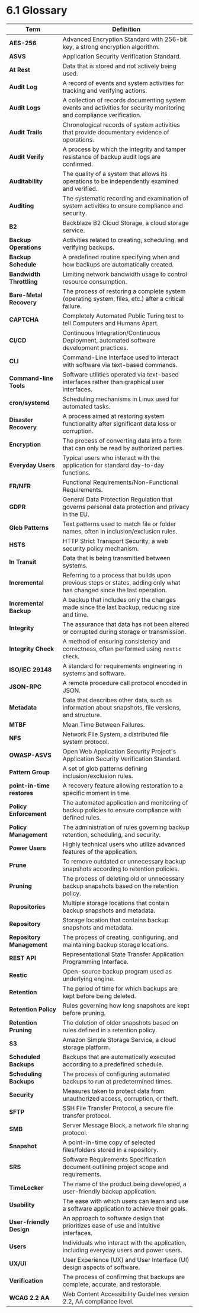 # 6.1 Glossary

| Term                       | Definition                                                                                                               |
|----------------------------|--------------------------------------------------------------------------------------------------------------------------|
| **AES-256**                | Advanced Encryption Standard with 256-bit key, a strong encryption algorithm.                                            |
| **ASVS**                   | Application Security Verification Standard.                                                                              |
| **At Rest**                | Data that is stored and not actively being used.                                                                         |
| **Audit Log**              | A record of events and system activities for tracking and verifying actions.                                             |
| **Audit Logs**             | A collection of records documenting system events and activities for security monitoring and compliance verification.    |
| **Audit Trails**           | Chronological records of system activities that provide documentary evidence of operations.                              |
| **Audit Verify**           | A process by which the integrity and tamper resistance of backup audit logs are confirmed.                               |
| **Auditability**           | The quality of a system that allows its operations to be independently examined and verified.                            |
| **Auditing**               | The systematic recording and examination of system activities to ensure compliance and security.                         |
| **B2**                     | Backblaze B2 Cloud Storage, a cloud storage service.                                                                     |
| **Backup Operations**      | Activities related to creating, scheduling, and verifying backups.                                                       |
| **Backup Schedule**        | A predefined routine specifying when and how backups are automatically created.                                          |
| **Bandwidth Throttling**   | Limiting network bandwidth usage to control resource consumption.                                                        |
| **Bare-Metal Recovery**    | The process of restoring a complete system (operating system, files, etc.) after a critical failure.                     |
| **CAPTCHA**                | Completely Automated Public Turing test to tell Computers and Humans Apart.                                              |
| **CI/CD**                  | Continuous Integration/Continuous Deployment, automated software development practices.                                  |
| **CLI**                    | Command-Line Interface used to interact with software via text-based commands.                                           |
| **Command-line Tools**     | Software utilities operated via text-based interfaces rather than graphical user interfaces.                             |
| **cron/systemd**           | Scheduling mechanisms in Linux used for automated tasks.                                                                 |
| **Disaster Recovery**      | A process aimed at restoring system functionality after significant data loss or corruption.                             |
| **Encryption**             | The process of converting data into a form that can only be read by authorized parties.                                  |
| **Everyday Users**         | Typical users who interact with the application for standard day-to-day functions.                                       |
| **FR/NFR**                 | Functional Requirements/Non-Functional Requirements.                                                                     |
| **GDPR**                   | General Data Protection Regulation that governs personal data protection and privacy in the EU.                          |
| **Glob Patterns**          | Text patterns used to match file or folder names, often in inclusion/exclusion rules.                                    |
| **HSTS**                   | HTTP Strict Transport Security, a web security policy mechanism.                                                         |
| **In Transit**             | Data that is being transmitted between systems.                                                                          |
| **Incremental**            | Referring to a process that builds upon previous steps or states, adding only what has changed since the last operation. |
| **Incremental Backup**     | A backup that includes only the changes made since the last backup, reducing size and time.                              |
| **Integrity**              | The assurance that data has not been altered or corrupted during storage or transmission.                                |
| **Integrity Check**        | A method of ensuring consistency and correctness, often performed using `restic check`.                                  |
| **ISO/IEC 29148**          | A standard for requirements engineering in systems and software.                                                         |
| **JSON-RPC**               | A remote procedure call protocol encoded in JSON.                                                                        |
| **Metadata**               | Data that describes other data, such as information about snapshots, file versions, and structure.                       |
| **MTBF**                   | Mean Time Between Failures.                                                                                              |
| **NFS**                    | Network File System, a distributed file system protocol.                                                                 |
| **OWASP-ASVS**             | Open Web Application Security Project's Application Security Verification Standard.                                      |
| **Pattern Group**          | A set of glob patterns defining inclusion/exclusion rules.                                                               |
| **point-in-time restores** | A recovery feature allowing restoration to a specific moment in time.                                                    |
| **Policy Enforcement**     | The automated application and monitoring of backup policies to ensure compliance with defined rules.                     |
| **Policy Management**      | The administration of rules governing backup retention, scheduling, and security.                                        |
| **Power Users**            | Highly technical users who utilize advanced features of the application.                                                 |
| **Prune**                  | To remove outdated or unnecessary backup snapshots according to retention policies.                                      |
| **Pruning**                | The process of deleting old or unnecessary backup snapshots based on the retention policy.                               |
| **Repositories**           | Multiple storage locations that contain backup snapshots and metadata.                                                   |
| **Repository**             | Storage location that contains backup snapshots and metadata.                                                            |
| **Repository Management**  | The process of creating, configuring, and maintaining backup storage locations.                                          |
| **REST API**               | Representational State Transfer Application Programming Interface.                                                       |
| **Restic**                 | Open-source backup program used as underlying engine.                                                                    |
| **Retention**              | The period of time for which backups are kept before being deleted.                                                      |
| **Retention Policy**       | Rules governing how long snapshots are kept before pruning.                                                              |
| **Retention Pruning**      | The deletion of older snapshots based on rules defined in a retention policy.                                            |
| **S3**                     | Amazon Simple Storage Service, a cloud storage platform.                                                                 |
| **Scheduled Backups**      | Backups that are automatically executed according to a predefined schedule.                                              |
| **Scheduling Backups**     | The process of configuring automated backups to run at predetermined times.                                              |
| **Security**               | Measures taken to protect data from unauthorized access, corruption, or theft.                                           |
| **SFTP**                   | SSH File Transfer Protocol, a secure file transfer protocol.                                                             |
| **SMB**                    | Server Message Block, a network file sharing protocol.                                                                   |
| **Snapshot**               | A point-in-time copy of selected files/folders stored in a repository.                                                   |
| **SRS**                    | Software Requirements Specification document outlining project scope and requirements.                                   |
| **TimeLocker**             | The name of the product being developed, a user-friendly backup application.                                             |
| **Usability**              | The ease with which users can learn and use a software application to achieve their goals.                               |
| **User-friendly Design**   | An approach to software design that prioritizes ease of use and intuitive interfaces.                                    |
| **Users**                  | Individuals who interact with the application, including everyday users and power users.                                 |
| **UX/UI**                  | User Experience (UX) and User Interface (UI) design aspects of software.                                                 |
| **Verification**           | The process of confirming that backups are complete, accurate, and restorable.                                           |
| **WCAG 2.2 AA**            | Web Content Accessibility Guidelines version 2.2, AA compliance level.                                                   |
